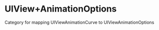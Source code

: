 UIView+AnimationOptions
================

Category for mapping UIViewAnimationCurve to UIViewAnimationOptions
